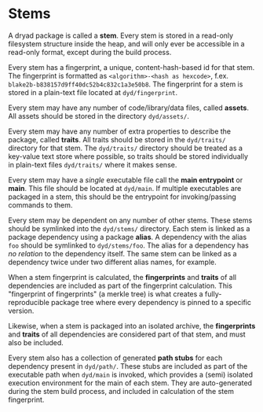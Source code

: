 # Stems

A dryad package is called a **stem**.  Every stem is stored in a read-only filesystem structure inside the heap, and will only ever be accessible in a read-only format, except during the build process.

Every stem has a fingerprint, a unique, content-hash-based id for that stem.  The fingerprint is formatted as `<algorithm>-<hash as hexcode>`, f.ex. `blake2b-b838157d9ff40dc52b4c832c1a3e50b8`.  The fingerprint for a stem is stored in a plain-text file located at `dyd/fingerprint`.

Every stem may have any number of code/library/data files, called **assets**.  All assets should be stored in the directory `dyd/assets/`.

Every stem may have any number of extra properties to describe the package, called **traits**.  All traits should be stored in the `dyd/traits/` directory for that stem.  The `dyd/traits/` directory should be treated as a key-value text store where possible, so traits should be stored individually in plain-text files `dyd/traits/` where it makes sense.

Every stem may have a _single_ executable file call the **main entrypoint** or **main**.  This file should be located at `dyd/main`.  If multiple executables are packaged in a stem, this should be the entrypoint for invoking/passing commands to them.

Every stem may be dependent on any number of other stems.  These stems should be symlinked into the `dyd/stems/` directory.  Each stem is linked as a package dependency using a package **alias**.  A dependency with the alias `foo` should be symlinked to `dyd/stems/foo`.  The alias  for a dependency has _no relation_ to the dependency itself.  The same stem can be linked as a dependency twice under two different alias names, for example.

When a stem fingerprint is calculated, the **fingerprints** and **traits** of all dependencies are included as part of the fingerprint calculation.  This "fingerprint of fingerprints" (a merkle tree) is what creates a fully-reproducible package tree where every dependency is pinned to a specific version.

Likewise, when a stem is packaged into an isolated archive, the **fingerprints** and **traits** of all dependencies are considered part of that stem, and must also be included.

Every stem also has a collection of generated **path stubs** for each dependency present in `dyd/path/`.  These stubs are included as part of the executable path when `dyd/main` is invoked, which provides a (semi) isolated execution environment for the main of each stem.  They are auto-generated during the stem build process, and included in calculation of the stem fingerprint.